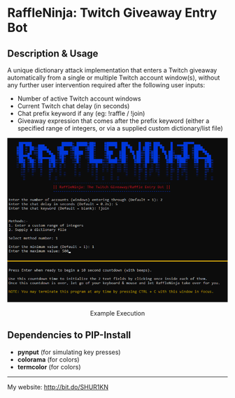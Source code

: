 # RaffleNinja: Twitch Giveaway Entry Bot

## Description & Usage
A unique dictionary attack implementation that enters a Twitch giveaway automatically from a single or multiple Twitch account window(s), without any further user intervention required after the following user inputs:

- Number of active Twitch account windows
- Current Twitch chat delay (in seconds)
- Chat prefix keyword if any (eg: !raffle / !join)
- Giveaway expression that comes after the prefix keyword (either a specified range of integers, or via a supplied custom dictionary/list file)

<div align="center">
<img src="https://raw.githubusercontent.com/SHUR1K-N/RaffleNinja-Twitch-Giveaway-Entry-Bot/master/Images/Example.png" >
<p>Example Execution</p>
</div>

## Dependencies to PIP-Install
- **pynput** (for simulating key presses)
- **colorama** (for colors)
- **termcolor** (for colors)

------------

My website: http://bit.do/SHUR1KN
